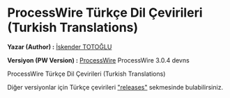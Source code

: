 ProcessWire Türkçe Dil Çevirileri (Turkish Translations)
==============

**Yazar (Author) :** [İskender TOTOĞLU](http://altivebir.com.tr "ALTI ve BIR IT.")

**Versiyon (PW Version) :** [ProcessWire](http://processwire.com/ "ProcessWire") ProcessWire 3.0.4 devns

ProcessWire Türkçe Dil Çevirileri (Turkish Translations)

Diğer versiyonlar için Türkçe çevirileri ["releases"](https://github.com/trk/ProcessWire_tr/releases) sekmesinde bulabilirsiniz.
